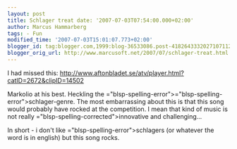 ```yaml
---
layout: post
title: Schlager treat date: '2007-07-03T07:54:00.000+02:00'
author: Marcus Hammarberg
tags: - Fun
modified_time: '2007-07-03T15:01:07.773+02:00'
blogger_id: tag:blogger.com,1999:blog-36533086.post-4182643332027107112
blogger_orig_url: http://www.marcusoft.net/2007/07/schlager-treat.html
---
```


I had missed this:
[http://www.aftonbladet.se/atv/player.html?catID=2672&<span
id="SPELLING_ERROR_0" class="blsp-spelling-error"><span
id="SPELLING_ERROR_0"
class="blsp-spelling-error">clipID</span></span>=14502](http://www.aftonbladet.se/atv/player.html?catID=2672&clipID=14502)

<span id="SPELLING_ERROR_1" class="blsp-spelling-error"><span
id="SPELLING_ERROR_1" class="blsp-spelling-error">Markolio</span></span>
at his best. Heckling the <span>="blsp-spelling-error"><span>="blsp-spelling-error">schlager</span></span>-genre. The most <span
id="SPELLING_ERROR_3"
class="blsp-spelling-corrected">embarrassing</span> about this is that
this song would probably have rocked at the competition. I mean that
kind of music is not really <span>="blsp-spelling-corrected">innovative</span> and challenging...

In short - i don't like <span>="blsp-spelling-error">schlagers</span> (or whatever the word is in
<span id="SPELLING_ERROR_5" class="blsp-spelling-error">english</span>)
but this song rocks.

